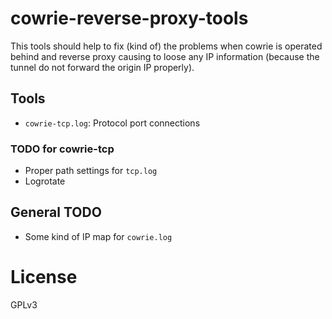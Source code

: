 # cowrie-reverse-proxy-tools

This tools should help to fix (kind of) the problems when cowrie is operated behind and reverse proxy causing to loose any IP information (because the tunnel do not forward the origin IP properly).

## Tools

- `cowrie-tcp.log`: Protocol port connections

### TODO for cowrie-tcp
 
- Proper path settings for `tcp.log` 
- Logrotate


## General TODO

- Some kind of IP map for `cowrie.log`

# License

GPLv3